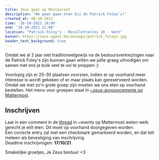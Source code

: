 ```yaml
---
title: Zeus gaat op Restaurant
description: "We gaan gaan eten bij de Patrick Foley's!"
created_at: 08-10-2021
time: '26-10-2021 18:00'
end: '26-10-2021 21:00'
location: "Patrick Foley's - Recollettenlei 10 - Gent"
banner: https://zeus.ugent.be/zeuswpi/patrick_foleys.jpg
header_text_background: true
---
```



Omdat we al 2 jaar niet traditioneelgewijs na de bestuursverkiezingen naar de Patrick Foley's zijn kunnen gaan willen we jullie graag uitnodigen om samen met ons je buik veel te vol te proppen ;)

Voorlopig zijn er 25-30 plaatsen voorzien, indien er op voorhand meer interesse is wordt gekeken of er maar plaats kan gereserveerd worden. Omdat we met zo'n grote groep zijn moeten we ons eten op voorhand bestellen. Het menu voor groepen staat in [~zeus-announcements op Mattermost](https://mattermost.zeus.gent/zeus/pl/3tw5yxgwz3ys584q1w7uwmakqo).

## Inschrijven
Laat in een comment in de [thread](https://mattermost.zeus.gent/zeus/pl/nnsqsqms3jrabn8hc6i5cuh7pr) in ~events op Mattermost weten welk gerecht je wilt eten. Dit moet op voorhand doorgegeven worden.  
Een correcte entry zal met een checkmark gemarkeerd worden, en dat telt meteen als bevestiging van inschrijving.  
Deadline inschrijvingen: **17/10/21**


Smakelijke groetjes,
Je Zeus bestuur <3